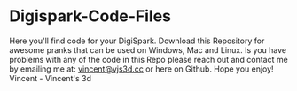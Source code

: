 # Digispark-Code-Files
Here you'll find code for your DigiSpark.
Download this Repository for awesome pranks that can be used on Windows, Mac and Linux.
Is you have problems with any of the code in this Repo please reach out and contact me by emailing me at: vincent@vjs3d.cc or here on Github.
Hope you enjoy!
Vincent - Vincent's 3d
